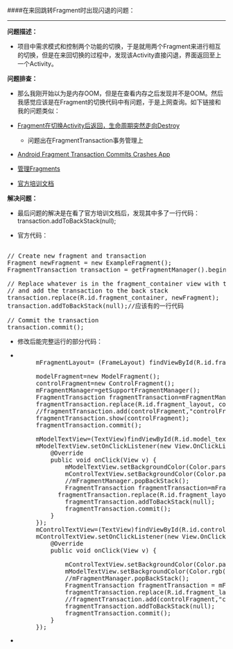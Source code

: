 ####在来回跳转Fragment时出现闪退的问题：

-----
**问题描述：**
	
- 项目中需求模式和控制两个功能的切换，于是就用两个Fragment来进行相互的切换，但是在来回切换的过程中，发现该Activity直接闪退，界面返回至上一个Activity。

**问题排查：**
	
-  那么我刚开始以为是内存OOM，但是在查看内存之后发现并不是OOM。然后我感觉应该是在Fragment的切换代码中有问题，于是上网查询。如下链接和我的问题类似：
-  [ Fragment在切换Activity后返回，生命周期突然走向Destroy](http://www.eoeandroid.com/thread-271514-1-1.html)
	-  问题出在FragmentTransaction事务管理上

-  [Android Fragment Transaction Commits Crashes App](http://stackoverflow.com/questions/23798669/android-fragment-transaction-commits-crashes-app)
-  [管理Fragments](http://www.cnblogs.com/mengdd/archive/2013/01/09/2853254.html)
-  [官方培训文档](http://developer.android.com/intl/zh-cn/guide/components/fragments.html)

**解决问题：**

-  最后问题的解决是在看了官方培训文档后，发现其中多了一行代码：transaction.addToBackStack(null);

-  官方代码：
<pre>
	
// Create new fragment and transaction
Fragment newFragment = new ExampleFragment();
FragmentTransaction transaction = getFragmentManager().beginTransaction();

// Replace whatever is in the fragment_container view with this fragment,
// and add the transaction to the back stack
transaction.replace(R.id.fragment_container, newFragment);
transaction.addToBackStack(null);//应该有的一行代码

// Commit the transaction
transaction.commit();	
</pre>

-  修改后能完整运行的部分代码：
-  <pre>

		mFragmentLayout= (FrameLayout) findViewById(R.id.fragment_layout);

        modelFragment=new ModelFragment();
        controlFragment=new ControlFragment();
        mFragmentManager=getSupportFragmentManager();
        FragmentTransaction fragmentTransaction=mFragmentManager.beginTransaction();
        fragmentTransaction.replace(R.id.fragment_layout, controlFragment);
        //fragmentTransaction.add(controlFragment,"controlFragment");
        fragmentTransaction.show(controlFragment);
        fragmentTransaction.commit();

        mModelTextView=(TextView)findViewById(R.id.model_textview);
        mModelTextView.setOnClickListener(new View.OnClickListener() {
            @Override
            public void onClick(View v) {
                mModelTextView.setBackgroundColor(Color.parseColor("#a9b7b7"));
                mControlTextView.setBackgroundColor(Color.parseColor("#f5f5f5"));
                //mFragmentManager.popBackStack();
                FragmentTransaction fragmentTransaction=mFragmentManager.beginTransaction();
              fragmentTransaction.replace(R.id.fragment_layout, modelFragment);
                fragmentTransaction.addToBackStack(null);
                fragmentTransaction.commit();
            }
        });
        mControlTextView=(TextView)findViewById(R.id.control_textview);
        mControlTextView.setOnClickListener(new View.OnClickListener() {
            @Override
            public void onClick(View v) {

                mControlTextView.setBackgroundColor(Color.parseColor("#a9b7b7"));
                mModelTextView.setBackgroundColor(Color.rgb(245, 245,245));
                //mFragmentManager.popBackStack();
                FragmentTransaction fragmentTransaction = mFragmentManager.beginTransaction();
                fragmentTransaction.replace(R.id.fragment_layout, controlFragment);
                //fragmentTransaction.add(controlFragment,"controlFragment");
                fragmentTransaction.addToBackStack(null);
                fragmentTransaction.commit();
            }
        });
-  </pre>